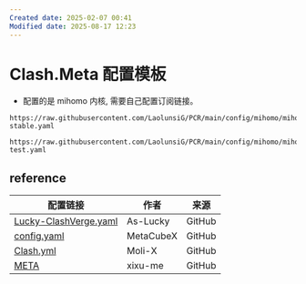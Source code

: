 ```yaml
---
Created date: 2025-02-07 00:41
Modified date: 2025-08-17 12:23
---
```

# Clash.Meta 配置模板

- 配置的是 mihomo 内核, 需要自己配置订阅链接。

```
https://raw.githubusercontent.com/LaolunsiG/PCR/main/config/mihomo/mihomo-stable.yaml
```

```
https://raw.githubusercontent.com/LaolunsiG/PCR/main/config/mihomo/mihomo-test.yaml
```

## reference

| 配置链接                                                                                                 | 作者        | 来源     |
| ---------------------------------------------------------------------------------------------------- | --------- | ------ |
| [Lucky-ClashVerge.yaml](https://raw.githubusercontent.com/As-Lucky/Lucky/main/Lucky-ClashVerge.yaml) | As-Lucky  | GitHub |
| [config.yaml](https://github.com/MetaCubeX/mihomo/blob/Meta/docs/config.yaml)                        | MetaCubeX | GitHub |
| [Clash.yml](https://github.com/Moli-X/Resources/raw/main/Clash/Clash.yml)                            | Moli-X    | GitHub |
| [META](https://github.com/xixu-me/META/blob/config/META.yaml)                                        | xixu-me   | GitHub |
